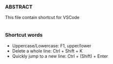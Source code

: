 ### ABSTRACT
This file contain shortcut for VSCode
#
### Shortcut words
- Uppercase/Lowercase: F1, upper/lower
- Delete a whole line: Ctrl + Shift + K
- Quickly jump to a new line: Ctrl + (Shift) + Enter
#


